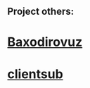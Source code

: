 ## Project others:

# <a href="https://github.com/Baxodirovuz">Baxodirovuz</a>
# <a href="https://github.com/clientsub">clientsub</a>
